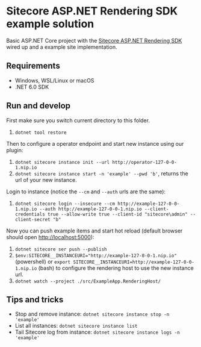 # Sitecore ASP.NET Rendering SDK example solution

Basic ASP.NET Core project with the [Sitecore ASP.NET Rendering SDK](https://doc.sitecore.com/xp/en/developers/100/developer-tools/sitecore-asp-net-rendering-sdk.html) wired up and a example site implementation.

## Requirements

- Windows, WSL/Linux or macOS
- .NET 6.0 SDK

## Run and develop

First make sure you switch current directory to this folder.

1. `dotnet tool restore`

Then to configure a operator endpoint and start new instance using our plugin:

1. `dotnet sitecore instance init --url http://operator-127-0-0-1.nip.io`
1. `dotnet sitecore instance start -n 'example' --pwd 'b'`, returns the url of your new instance.

Login to instance (notice the `--cm` and `--auth` urls are the same):

1. `dotnet sitecore login --insecure --cm http://example-127-0-0-1.nip.io --auth http://example-127-0-0-1.nip.io --client-credentials true --allow-write true --client-id "sitecore\admin" --client-secret "b"`

Now you can push example items and start hot reload (default browser should open [http://localhost:5000](http://localhost:5000)):

1. `dotnet sitecore ser push --publish`
1. `$env:SITECORE__INSTANCEURI="http://example-127-0-0-1.nip.io"` (powershell) or `export SITECORE__INSTANCEURI=http://example-127-0-0-1.nip.io` (bash) to configure the rendering host to use the new instance url.
1. `dotnet watch --project ./src/ExampleApp.RenderingHost/`

## Tips and tricks

- Stop and remove instance: `dotnet sitecore instance stop -n 'example'`
- List all instances: `dotnet sitecore instance list`
- Tail Sitecore log from instance: `dotnet sitecore instance logs -n 'example'`
